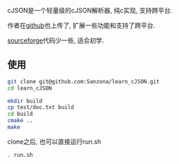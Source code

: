 cJSON是一个轻量级的cJSON解析器, 纯c实现, 支持跨平台.

作者在[github](https://github.com/DaveGamble/cJSON)也上传了, 扩展一些功能和支持了跨平台.

[sourceforge](https://sourceforge.net/projects/cjson/)代码少一些, 适合初学.

## 使用

```bash
git clone git@github.com:Sanzona/learn_cJSON.git
cd learn_cJSON

mkdir build
cp test/doc.txt build
cd build
cmake ..
make
```
clone之后, 也可以直接运行run.sh

```bash
. run.sh
```
